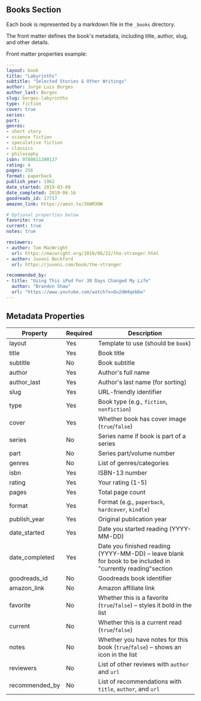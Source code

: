 ## Books Section

Each book is represented by a markdown file in the `_books` directory.

The front matter defines the book's metadata, including title, author, slug, and other details.

Front matter properties example:

```yaml
---
layout: book
title: "Labyrinths"
subtitle: "Selected Stories & Other Writings"
author: Jorge Luis Borges
author_last: Borges
slug: borges-labyrinths
type: fiction
cover: true
series: 
part: 
genres:
- short story
- science fiction
- speculative fiction
- classics
- philosophy
isbn: 9780811200127
rating: 4
pages: 256
format: paperback
publish_year: 1962
date_started: 2019-03-09
date_completed: 2019-06-16
goodreads_id: 17717
amazon_link: https://amzn.to/30AM30W

# Optional properties below
favorite: true
current: true
notes: true

reviewers:
- author: Tom MacWright
  url: https://macwright.org/2010/08/22/the-stranger.html
- author: Juvoni Beckford
  url: https://juvoni.com/book/the-stranger

recommended_by:
- title: "Using This iPod For 30 Days Changed My Life"
  author: "Brandon Shaw"
  url: "https://www.youtube.com/watch?v=Ou2dW4qebbw"
---
```

## Metadata Properties

| Property | Required | Description |
|----------|----------|-------------|
| layout | Yes | Template to use (should be `book`) |
| title | Yes | Book title |
| subtitle | No | Book subtitle |
| author | Yes | Author's full name |
| author_last | Yes | Author's last name (for sorting) |
| slug | Yes | URL-friendly identifier |
| type | Yes | Book type (e.g., `fiction`, `nonfiction`) |
| cover | Yes | Whether book has cover image (`true`/`false`) |
| series | No | Series name if book is part of a series |
| part | No | Series part/volume number |
| genres | No | List of genres/categories |
| isbn | Yes | ISBN-13 number |
| rating | Yes | Your rating (1-5) |
| pages | Yes | Total page count |
| format | Yes | Format (e.g., `paperback`, `hardcover`, `kindle`) |
| publish_year | Yes | Original publication year |
| date_started | Yes | Date you started reading (YYYY-MM-DD) |
| date_completed | Yes | Date you finished reading (YYYY-MM-DD) – leave blank for book to be included in "currently reading"section |
| goodreads_id | No | Goodreads book identifier |
| amazon_link | No | Amazon affiliate link |
| favorite | No | Whether this is a favorite (`true`/`false`) – styles it bold in the list |
| current | No | Whether this is a current read (`true`/`false`) |
| notes | No | Whether you have notes for this book (`true`/`false`) – shows an icon in the list|
| reviewers | No | List of other reviews with `author` and `url` |
| recommended_by | No | List of recommendations with `title`, `author`, and `url` |
